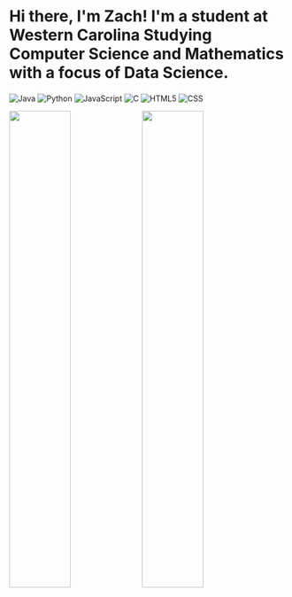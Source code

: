 # Hi there, I'm Zach! I'm a student at Western Carolina Studying Computer Science and Mathematics with a focus of Data Science.

[//]: # (Languages)
<img align="center" alt="Java" src="https://img.shields.io/badge/java-%23ED8B00.svg?style=for-the-badge&logo=java&logoColor=white"/>
<img align="center" alt="Python" src="https://img.shields.io/badge/python-3670A0?style=for-the-badge&logo=python&logoColor=ffdd54"/>
<img align="center" alt="JavaScript" src="https://img.shields.io/badge/javascript-%23323330.svg?style=for-the-badge&logo=javascript&logoColor=%23F7DF1E"/>
<img align="center" alt="C" src="https://img.shields.io/badge/c-%2300599C.svg?style=for-the-badge&logo=c&logoColor=white"/>
<img align="center" alt="HTML5" src="https://img.shields.io/badge/html5-%23E34F26.svg?style=for-the-badge&logo=html5&logoColor=white"/>
<img align="center" alt="CSS" src="https://img.shields.io/badge/css-%23E34F26.svg?style=for-the-badge&logo=html5&logoColor=white"/>

[//]: # (Stats)
<img align="left" width="47%" src = "https://github-readme-stats.vercel.app/api/top-langs/?username=zteanes&layout=donut" />
<img align="left" width="47%" src = "https://github-readme-stats.vercel.app/api?username=zteanes&show_icons=true&theme=tokyonight" />
